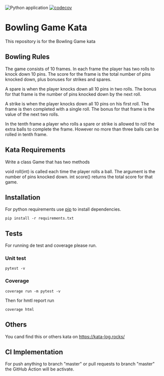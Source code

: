 ![Python application](https://github.com/ChrisVidal10/bowling_game_kata/workflows/Python%20application/badge.svg?branch=master) 
[![codecov](https://codecov.io/gh/ChrisVidal10/bowling_game_kata/branch/master/graph/badge.svg)](https://codecov.io/gh/ChrisVidal10/bowling_game_kata)

# Bowling Game Kata

This repository is for the Bowling Game kata

## Bowling Rules
The game consists of 10 frames. In each frame the player has two rolls to knock down 10 pins. The score for the frame is the total number of pins knocked down, plus bonuses for strikes and spares.

A spare is when the player knocks down all 10 pins in two rolls. The bonus for that frame is the number of pins knocked down by the next roll.

A strike is when the player knocks down all 10 pins on his first roll. The frame is then completed with a single roll. The bonus for that frame is the value of the next two rolls.

In the tenth frame a player who rolls a spare or strike is allowed to roll the extra balls to complete the frame. However no more than three balls can be rolled in tenth frame.

## Kata Requirements
Write a class Game that has two methods

void roll(int) is called each time the player rolls a ball. The argument is the number of pins knocked down.
int score() returns the total score for that game.

## Installation

For python requirements use [pip](https://pip.pypa.io/en/stable/) to install dependencies.
```
pip install -r requirements.txt
```

## Tests
For running de test and coverage please run.

### Unit test
```
pytest -v
```

### Coverage
```
coverage run -m pytest -v
```

Then for hmtl report run
```
coverage html
```

## Others
You cand find this or others kata on https://kata-log.rocks/

## CI Implementation
For push anything to branch "master" or pull requests to branch "master" the GitHub Action will be activate.

